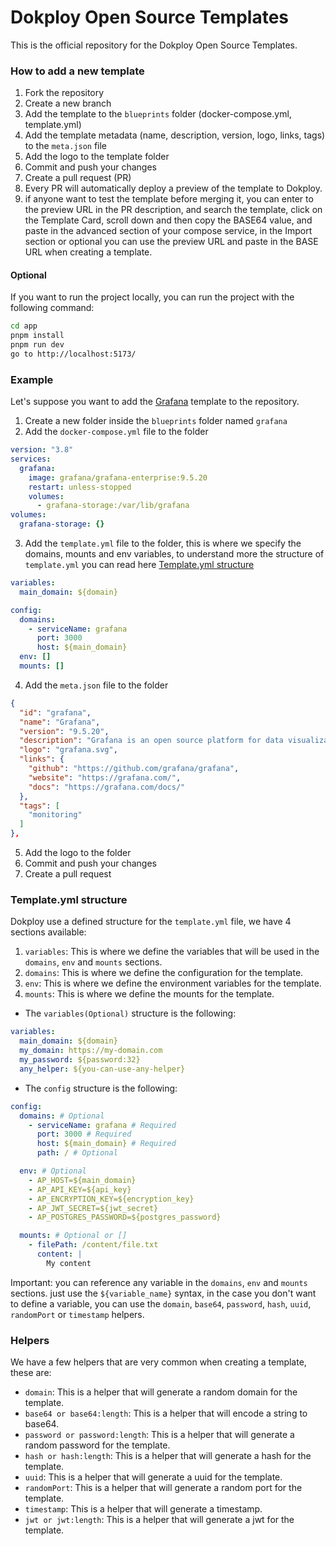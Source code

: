 # Dokploy Open Source Templates

This is the official repository for the Dokploy Open Source Templates.

### How to add a new template

1. Fork the repository
2. Create a new branch
3. Add the template to the `blueprints` folder (docker-compose.yml, template.yml)
4. Add the template metadata (name, description, version, logo, links, tags) to the `meta.json` file
5. Add the logo to the template folder
6. Commit and push your changes
7. Create a pull request (PR)
8. Every PR will automatically deploy a preview of the template to Dokploy.
9. if anyone want to test the template before merging it, you can enter to the preview URL in the PR description, and search the template, click on the Template Card, scroll down and then copy the BASE64 value, and paste in the advanced section of your compose service, in the Import section or optional you can use the preview URL and paste in the
BASE URL when creating a template. 

#### Optional

If you want to run the project locally, you can run the project with the following command:

```bash
cd app
pnpm install
pnpm run dev
go to http://localhost:5173/
```

### Example

Let's suppose you want to add the [Grafana](https://grafana.com/) template to the repository.

1. Create a new folder inside the `blueprints` folder named `grafana`
2. Add the `docker-compose.yml` file to the folder

```yaml
version: "3.8"
services:
  grafana:
    image: grafana/grafana-enterprise:9.5.20
    restart: unless-stopped
    volumes:
      - grafana-storage:/var/lib/grafana
volumes:
  grafana-storage: {}
```
3. Add the `template.yml` file to the folder, this is where we specify the domains, mounts and env variables, to understand more the structure of `template.yml` you can read here [Template.yml structure](#templateyml-structure)

```yaml
variables:
  main_domain: ${domain}

config:
  domains:
    - serviceName: grafana
      port: 3000
      host: ${main_domain}
  env: []
  mounts: [] 
```
4. Add the `meta.json` file to the folder

```json
{
  "id": "grafana",
  "name": "Grafana",
  "version": "9.5.20",
  "description": "Grafana is an open source platform for data visualization and monitoring.",
  "logo": "grafana.svg",
  "links": {
    "github": "https://github.com/grafana/grafana",
    "website": "https://grafana.com/",
    "docs": "https://grafana.com/docs/"
  },
  "tags": [
    "monitoring"
  ]
},
```
5. Add the logo to the folder
6. Commit and push your changes
7. Create a pull request

### Template.yml structure

Dokploy use a defined structure for the `template.yml` file, we have 4 sections available:


1. `variables`: This is where we define the variables that will be used in the `domains`, `env` and `mounts` sections.
2. `domains`: This is where we define the configuration for the template.
3. `env`: This is where we define the environment variables for the template.
4. `mounts`: This is where we define the mounts for the template.


- The `variables(Optional)` structure is the following:

```yaml
variables:
  main_domain: ${domain}
  my_domain: https://my-domain.com
  my_password: ${password:32}
  any_helper: ${you-can-use-any-helper}
```

- The `config` structure is the following:

```yaml
config:
  domains: # Optional
    - serviceName: grafana # Required
      port: 3000 # Required
      host: ${main_domain} # Required
      path: / # Optional

  env: # Optional
    - AP_HOST=${main_domain}
    - AP_API_KEY=${api_key}
    - AP_ENCRYPTION_KEY=${encryption_key}
    - AP_JWT_SECRET=${jwt_secret}
    - AP_POSTGRES_PASSWORD=${postgres_password}

  mounts: # Optional or []
    - filePath: /content/file.txt
      content: |
        My content
```

Important: you can reference any variable in the `domains`, `env` and `mounts` sections. just use the `${variable_name}` syntax, in the case you don't want to define a variable, you can use the `domain`, `base64`, `password`, `hash`, `uuid`, `randomPort` or `timestamp` helpers.

### Helpers

We have a few helpers that are very common when creating a template, these are:

- `domain`: This is a helper that will generate a random domain for the template.
- `base64 or base64:length`: This is a helper that will encode a string to base64.
- `password or password:length`: This is a helper that will generate a random password for the template.
- `hash or hash:length`: This is a helper that will generate a hash for the template.
- `uuid`: This is a helper that will generate a uuid for the template.
- `randomPort`: This is a helper that will generate a random port for the template.
- `timestamp`: This is a helper that will generate a timestamp.
- `jwt or jwt:length`: This is a helper that will generate a jwt for the template.






